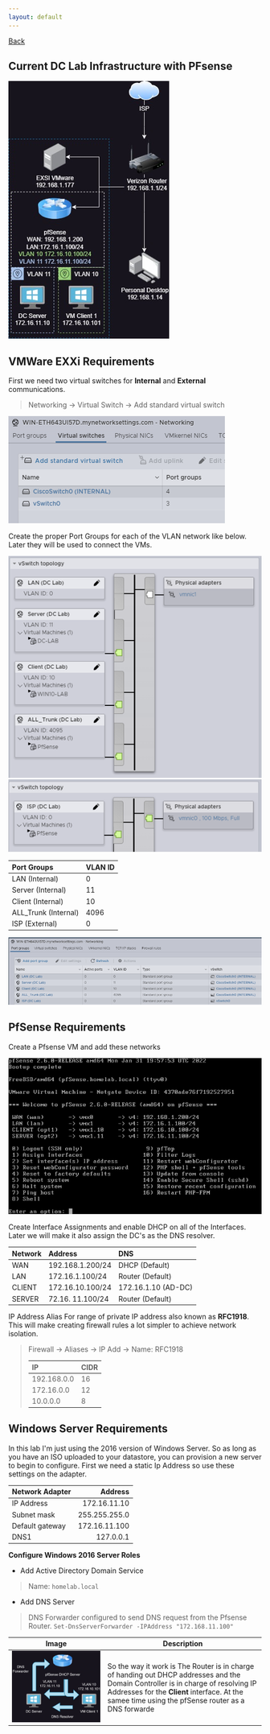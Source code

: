 ```yaml
---
layout: default
---
```

[Back](./)

## Current DC Lab Infrastructure with PFsense
![Lab](./assets/VMInfra.jpg)

## VMWare EXXi Requirements 
First we need two virtual switches for **Internal** and **External** communications. 
> Networking -> Virtual Switch -> Add standard virtual switch

![VSwitch1](./assets/VMwareSwitch.png)

Create the proper Port Groups for each of the VLAN network like below. Later they will be used to connect the VMs.

![VSwitch2](./assets/VSwitch0.png)
![VSwitch3](./assets/VMwareSwitch1.png)

|Port Groups | VLAN ID |
|:----|:----|
| LAN (Internal) | 0 |
| Server (Internal) | 11 |
| Client (Internal) | 10 |
| ALL_Trunk (Internal) | 4096 |
| ISP (External) | 0 |

![PortGroup](./assets/PortGroup.png)

## PfSense Requirements
Create a Pfsense VM and add these networks 

![pfsense](./assets/Pfsense.png)

Create Interface Assignments and enable DHCP on all of the Interfaces. Later we will make it also assign the DC's as the DNS resolver.

| Network | Address | DNS |
|:----|:----|:----|
| WAN | 192.168.1.200/24 | DHCP (Default) | 
| LAN | 172.16.1.100/24 | Router (Default) |
| CLIENT | 172.16.10.100/24 | 172.16.1.10 (AD-DC) |
| SERVER | 72.16. 11.100/24 | Router (Default) |

IP Address Alias For range of private IP address also known as **RFC1918**. This will make creating firewall rules a lot simpler to achieve network isolation. 
> Firewall -> Aliases -> IP Add -> Name: RFC1918
> 
>  | IP | CIDR | 
>  |:----|:----|
>  |  192.168.0.0 |  16    | 
>  |  172.16.0.0   |   12  | 
>  |  10.0.0.0  |  8  | 

## Windows Server Requirements
In this lab I'm just using the 2016 version of Windows Server. So as long as you have an ISO uploaded to your datastore, you can provision a new server to begin to configure. First we need a static Ip Address so use these settings on the adapter.

| Network Adapter | Address |
|:-----| ----:|
| IP Address | 172.16.11.10 |
| Subnet mask | 255.255.255.0 |
| Default gateway | 172.16.11.100 |
| DNS1 | 127.0.0.1 |

**Configure Windows 2016 Server Roles**
- Add Active Directory Domain Service
> Name: `homelab.local` 
- Add DNS Server 
> DNS Forwarder configured to send DNS request from the Pfsense Router. `Set-DnsServerForwarder -IPAddress "172.168.11.100"`

| Image| Description |
| ----------- | ----------- |
| ![DHCP](./assets/DNSDiagram0.jpg) | So the way it work is The Router is in charge of handing out DHCP addresses and the Domain Controller is in charge of resolving IP Addresses for the **Client** interface. At the samee time using the pfSense router as a DNS forwarde| 









